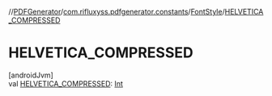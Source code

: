 //[PDFGenerator](../../../index.md)/[com.rifluxyss.pdfgenerator.constants](../index.md)/[FontStyle](index.md)/[HELVETICA_COMPRESSED](-h-e-l-v-e-t-i-c-a_-c-o-m-p-r-e-s-s-e-d.md)

# HELVETICA_COMPRESSED

[androidJvm]\
val [HELVETICA_COMPRESSED](-h-e-l-v-e-t-i-c-a_-c-o-m-p-r-e-s-s-e-d.md): [Int](https://kotlinlang.org/api/latest/jvm/stdlib/kotlin/-int/index.html)
